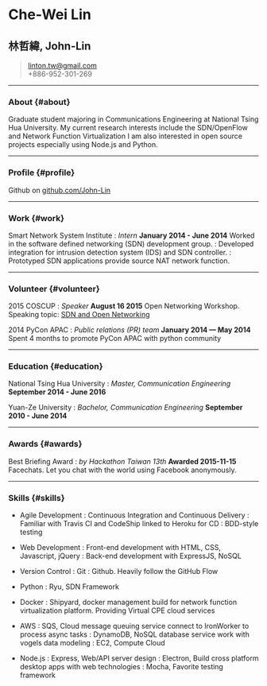 # Che-Wei Lin
## 林哲緯, John-Lin

> [linton.tw@gmail.com](linton.tw@gmail.com)  
> +886-952-301-269

---

### About {#about}

Graduate student majoring in Communications Engineering at National Tsing Hua University. My current research interests include the SDN/OpenFlow and Network Function Virtualization I am also interested in open source projects especially using Node.js and Python.

---

### Profile {#profile}

Github on [github.com/John-Lin](https://github.com/John-Lin)

---

### Work {#work}

Smart Network System Institute
: *Intern*
  __January 2014 - June 2014__
  Worked in the software defined networking (SDN) development group.
  : Developed integration for intrusion detection system (IDS) and SDN controller.
  : Prototyped SDN applications provide source NAT network function.

---

### Volunteer {#volunteer}

2015 COSCUP
: *Speaker*
  __August 16 2015__
  Open Networking Workshop. Speaking topic: [SDN and Open Networking](https://speakerdeck.com/johnlin/coscup-workshop-2015)

2014 PyCon APAC
: *Public relations (PR) team*
  __January 2014 — May 2014__
  Spent 4 months to promote PyCon APAC with python community

---

### Education {#education}

National Tsing Hua University
: *Master, Communication Engineering*
  __September 2014 - June 2016__


Yuan-Ze University
: *Bachelor, Communication Engineering*
  __September 2010 - June 2014__

---

### Awards {#awards}

Best Briefing Award
: *by Hackathon Taiwan 13th*
  __Awarded 2015-11-15__
  Facechats. Let you chat with the world using Facebook anonymously.

---

### Skills {#skills}

* Agile Development
  : Continuous Integration and Continuous Delivery
  : Familiar with Travis CI and CodeShip linked to Heroku for CD
  : BDD-style testing

* Web Development
  : Front-end development with HTML, CSS, Javascript, jQuery
  : Back-end development with ExpressJS, NoSQL

* Version Control
  : Git
  : Github. Heavily follow the GitHub Flow

* Python
  : Ryu, SDN Framework

* Docker
  : Shipyard, docker management build for network function virtualization platform. Providing Virtual CPE cloud services

* AWS
  : SQS, Cloud message queuing service connect to IronWorker to process async tasks
  : DynamoDB, NoSQL database service work with vogels data modeling
  : EC2, Compute Cloud

* Node.js
  : Express, Web/API server design
  : Electron, Build cross platform desktop apps with web technologies
  : Mocha, Favorite testing framework
